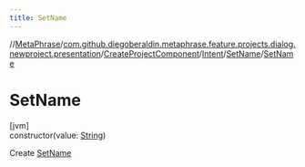 ```yaml
---
title: SetName
---
```

//[MetaPhrase](../../../../../index.html)/[com.github.diegoberaldin.metaphrase.feature.projects.dialog.newproject.presentation](../../../index.html)/[CreateProjectComponent](../../index.html)/[Intent](../index.html)/[SetName](index.html)/[SetName](-set-name.html)



# SetName



[jvm]\
constructor(value: [String](https://kotlinlang.org/api/latest/jvm/stdlib/kotlin/-string/index.html))



Create [SetName](index.html)




